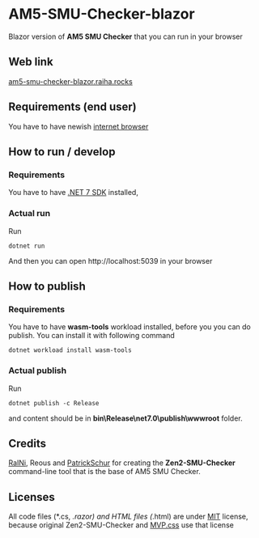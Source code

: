 # AM5-SMU-Checker-blazor

Blazor version of **AM5 SMU Checker** that you can run in your browser

## Web link

[am5-smu-checker-blazor.raiha.rocks](https://am5-smu-checker-blazor.raiha.rocks/)

## Requirements (end user)

You have to have newish [internet browser](https://docs.microsoft.com/en-us/aspnet/core/blazor/supported-platforms?view=aspnetcore-7.0)

## How to run / develop

### Requirements

You have to have [.NET 7 SDK](https://dotnet.microsoft.com/en-us/download/dotnet/7.0) installed,

### Actual run

Run
```
dotnet run
```
  
And then you can open http://localhost:5039 in your browser

## How to publish

### Requirements

You have to have **wasm-tools** workload installed, before you you can do publish. You can install it with following command
```
dotnet workload install wasm-tools
```

### Actual publish
Run
```
dotnet publish -c Release
```
  
and content should be in **bin\Release\net7.0\publish\wwwroot** folder.

## Credits

[RaINi](https://github.com/LeagueRaINi), Reous and [PatrickSchur](https://github.com/patrickschur) for creating the **Zen2-SMU-Checker** command-line tool that is the base of AM5 SMU Checker.

## Licenses

All code files (*.cs, *.razor) and HTML files (*.html) are under [MIT](https://opensource.org/licenses/MIT) license, because original Zen2-SMU-Checker and [MVP.css](https://github.com/andybrewer/mvp/) use that license